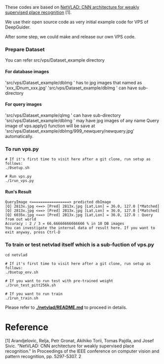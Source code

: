 These codes are  based on [NetVLAD: CNN architecture for weakly supervised place recognition](https://github.com/Nanne/pytorch-NetVlad) [1].

We use their open source code as very initial example code for VPS of DeepGuider.

After some step, we could make and release our own VPS code.




### Prepare Dataset
You can refer src/vps/Dataset_example directory
#### For database images
'src/vps/Dataset_example/dbImg '  has to jpg images that named as 'xxx_IDnum_xxx.jpg'
'src/vps/Dataset_example/dbImg '  can have sub-directory

#### For query  images
'src/vps/Dataset_example/qImg '  can have sub-directory
'src/vps/Dataset_example/dbImg '  may have jpg images of any name
Query image of vps.apply() function will be save at  'src/vps/Dataset_example/dbImg/999_newquery/newquery.jpg' automatically.


### To run vps.py
```
# If it's first time to visit here after a git clone, run setup as follows:
./0setup.sh

# Run vps.py
./1run_vps.py
```
#### Run's Result
```
QueryImage <=================> predicted dbImage
[Q] 2813x.jpg <==> [Pred] 2813x.jpg [Lat,Lon] = 36.0, 127.0 [*Matched]
[Q] 2813x.jpg <==> [Pred] 2813x.jpg [Lat,Lon] = 36.0, 127.0 [*Matched]
[Q] 6035x.jpg <==> [Pred] 2813x.jpg [Lat,Lon] = 36.0, 127.0 : Query from out world
Accuracy : 2 / 3 = 66.66666666666666 % in 10 DB images
You can investigate the internal data of result here. If you want to exit anyway, press Ctrl-D
```


### To train or test netvlad itself which is a sub-fuction of vps.py
```
cd netvlad

# If it's first time to visit here after a git clone, run setup as follows:
./0setup_env.sh

# If you want to run test with pre-trained weight
./3run_test_pitt256k.sh

# If you want to run train
./1run_train.sh

```



Please refer to [**./netvlad/README.md**](netvlad/README.md) to proceed in details.



# Reference

[1] Arandjelovic, Relja, Petr Gronat, Akihiko Torii, Tomas Pajdla, and Josef Sivic. "NetVLAD: CNN architecture for weakly supervised place recognition." In Proceedings of the IEEE conference on computer vision and pattern recognition, pp. 5297-5307. 2